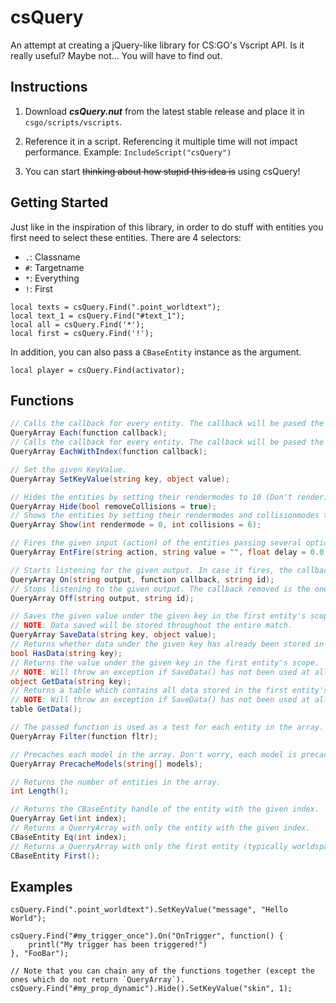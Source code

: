 # csQuery

An attempt at creating a jQuery-like library for CS:GO's Vscript API. Is it really useful? Maybe not... You will have to find out.

## Instructions

1. Download ***csQuery.nut*** from the latest stable release and place it in `csgo/scripts/vscripts`.

2. Reference it in a script. Referencing it multiple time will not impact performance.
   Example: `IncludeScript("csQuery")`

3. You can start ~~thinking about how stupid this idea is~~ using csQuery!

## Getting Started

Just like in the inspiration of this library, in order to do stuff with entities you first need to select these entities.
There are 4 selectors:

- `.`: Classname
- `#`: Targetname
- `*`: Everything
- `!`: First

```squirrel
local texts = csQuery.Find(".point_worldtext");
local text_1 = csQuery.Find("#text_1");
local all = csQuery.Find('*');
local first = csQuery.Find('!');
```

In addition, you can also pass a `CBaseEntity` instance as the argument.

```squirrel
local player = csQuery.Find(activator);
```

## Functions

```cs
// Calls the callback for every entity. The callback will be pased the CBaseEntity as an argument.
QueryArray Each(function callback);
// Calls the callback for every entity. The callback will be pased the CBaseEntity and the index of it in the array as an argument.
QueryArray EachWithIndex(function callback);

// Set the given KeyValue.
QueryArray SetKeyValue(string key, object value);

// Hides the entities by setting their rendermodes to 10 (Don't render) and, if not asked otherwise, solidity to 0 (Not solid).
QueryArray Hide(bool removeCollisions = true);
// Shows the entities by setting their rendermodes and collisionmodes to the default/given ones.
QueryArray Show(int rendermode = 0, int collisions = 6);

// Fires the given input (action) of the entities passing several optional parameters if given.
QueryArray EntFire(string action, string value = "", float delay = 0.0, CBaseEntity activator = null, CBaseEntity caller = null);

// Starts listening for the given output. In case it fires, the callback is called. The id is used to stop listening.
QueryArray On(string output, function callback, string id);
// Stops listening to the given output. The callback removed is the one identified with the id.
QueryArray Off(string output, string id);

// Saves the given value under the given key in the first entity's scope. 
// NOTE: Data saved will be stored throughout the entire match.
QueryArray SaveData(string key, object value);
// Returns whether data under the given key has already been stored in the first entity's scope.
bool HasData(string key);
// Returns the value under the given key in the first entity's scope. 
// NOTE: Will throw an exception if SaveData() has not been used at all.
object GetData(string key);
// Returns a table which contains all data stored in the first entity's scope through SaveData().
// NOTE: Will throw an exception if SaveData() has not been used at all.
table GetData();

// The passed function is used as a test for each entity in the array. `this` (environment object) is the current entity.
QueryArray Filter(function fltr);

// Precaches each model in the array. Don't worry, each model is precached only once.
QueryArray PrecacheModels(string[] models);

// Returns the number of entities in the array.
int Length();

// Returns the CBaseEntity handle of the entity with the given index.
QueryArray Get(int index);
// Returns a QuerryArray with only the entity with the given index.
CBaseEntity Eq(int index);
// Returns a QuerryArray with only the first entity (typically worldspawn).
CBaseEntity First();
```

## Examples

```squirrel
csQuery.Find(".point_worldtext").SetKeyValue("message", "Hello World");

csQuery.Find("#my_trigger_once").On("OnTrigger", function() {
    printl("My trigger has been triggered!")
}, "FooBar");

// Note that you can chain any of the functions together (except the ones which do not return `QueryArray`).
csQuery.Find("#my_prop_dynamic").Hide().SetKeyValue("skin", 1);
```
